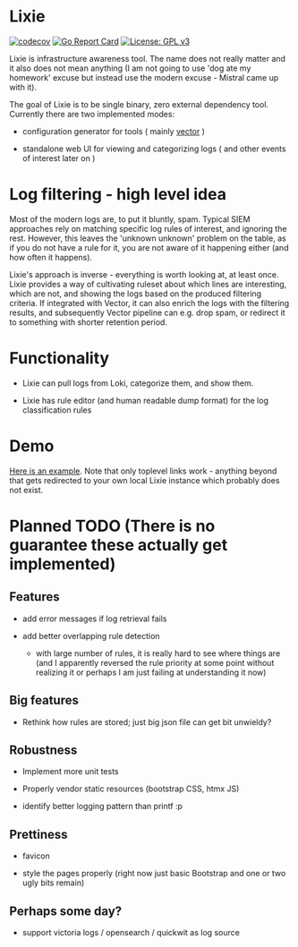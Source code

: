 # Lixie  #

[![codecov](https://codecov.io/gh/fingon/lixie/graph/badge.svg?token=19T4DQWNFP)](https://codecov.io/gh/fingon/lixie)
[![Go Report Card](https://goreportcard.com/badge/fingon/lixie)](https://goreportcard.com/report/fingon/lixie)
[![License: GPL v3](https://img.shields.io/badge/License-GPLv3-blue.svg)](https://www.gnu.org/licenses/gpl-3.0)

Lixie is infrastructure awareness tool. The name does not really matter and
it also does not mean anything (I am not going to use 'dog ate my homework'
excuse but instead use the modern excuse - Mistral came up with it).

The goal of Lixie is to be single binary, zero external dependency
tool. Currently there are two implemented modes:

- configuration generator for tools ( mainly [vector](https://vector.dev) )

- standalone web UI for viewing and categorizing logs ( and other events of
  interest later on )

# Log filtering - high level idea

Most of the modern logs are, to put it bluntly, spam. Typical SIEM
approaches rely on matching specific log rules of interest, and
ignoring the rest. However, this leaves the 'unknown unknown' problem
on the table, as if you do not have a rule for it, you are not aware
of it happening either (and how often it happens).

Lixie's approach is inverse - everything is worth looking at, at least
once. Lixie provides a way of cultivating ruleset about which lines are
interesting, which are not, and showing the logs based on the produced
filtering criteria. If integrated with Vector, it can also enrich the logs
with the filtering results, and subsequently Vector pipeline can e.g. drop
spam, or redirect it to something with shorter retention period.

# Functionality

- Lixie can pull logs from Loki, categorize them, and show them.

- Lixie has rule editor (and human readable dump format) for the log
  classification rules

# Demo

[Here is an example](http://www.iki.fi/fingon/lixie/). Note that only
toplevel links work - anything beyond that gets redirected to your own
local Lixie instance which probably does not exist.

# Planned TODO (There is no guarantee these actually get implemented)

## Features

- add error messages if log retrieval fails

- add better overlapping rule detection

  - with large number of rules, it is really hard to see where things
    are (and I apparently reversed the rule priority at some point
    without realizing it or perhaps I am just failing at understanding
    it now)

## Big features

- Rethink how rules are stored; just big json file can get bit unwieldy?

## Robustness

- Implement more unit tests

- Properly vendor static resources (bootstrap CSS, htmx JS)

- identify better logging pattern than printf :p

## Prettiness

- favicon

- style the pages properly (right now just basic Bootstrap and one or two
  ugly bits remain)

## Perhaps some day?

- support victoria logs / opensearch /  quickwit as log source
